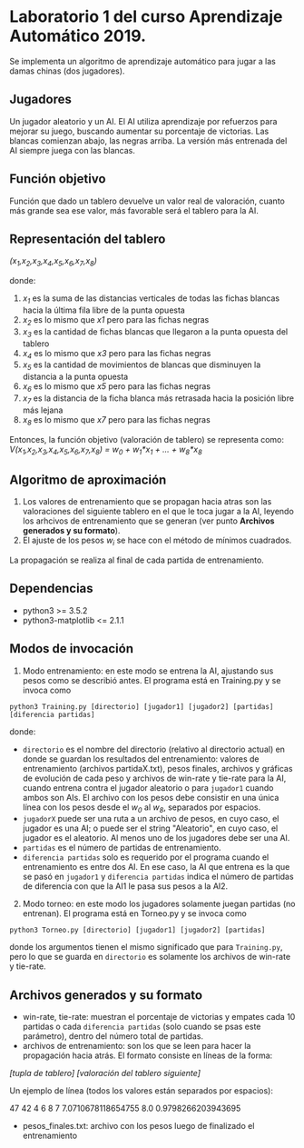 # Laboratorio 1 del curso Aprendizaje Automático 2019.
Se implementa un algoritmo de aprendizaje automático para jugar a las damas chinas (dos jugadores).

## Jugadores
Un jugador aleatorio y un AI. El AI utiliza aprendizaje por refuerzos para mejorar su juego, buscando aumentar su porcentaje de victorias.
Las blancas comienzan abajo, las negras arriba. La versión más entrenada del AI siempre juega con las blancas.

## Función objetivo
Función que dado un tablero devuelve un valor real de valoración, cuanto más grande sea ese valor, más favorable será el tablero para la AI.

## Representación del tablero
*(x<sub>1</sub>,x<sub>2</sub>,x<sub>3</sub>,x<sub>4</sub>,x<sub>5</sub>,x<sub>6</sub>,x<sub>7</sub>,x<sub>8</sub>)*

donde:
1.  *x<sub>1</sub>* es la suma de las distancias verticales de todas las fichas blancas hacia la última fila libre de la punta opuesta
2.  *x<sub>2</sub>* es lo mismo que *x1* pero para las fichas negras
3.  *x<sub>3</sub>* es la cantidad de fichas blancas que llegaron a la punta opuesta del tablero
4.  *x<sub>4</sub>* es lo mismo que *x3* pero para las fichas negras
5.  *x<sub>5</sub>* es la cantidad de movimientos de blancas que disminuyen la distancia a la punta opuesta
6.  *x<sub>6</sub>* es lo mismo que *x5* pero para las fichas negras
7.  *x<sub>7</sub>* es la distancia de la ficha blanca más retrasada hacia la posición libre más lejana
8.  *x<sub>8</sub>* es lo mismo que *x7* pero para las fichas negras

Entonces, la función objetivo (valoración de tablero) se representa como:
*V(x<sub>1</sub>,x<sub>2</sub>,x<sub>3</sub>,x<sub>4</sub>,x<sub>5</sub>,x<sub>6</sub>,x<sub>7</sub>,x<sub>8</sub>) = w<sub>0</sub> + w<sub>1</sub>\*x<sub>1</sub> + ... + w<sub>8</sub>\*x<sub>8</sub>*

## Algoritmo de aproximación
1. Los valores de entrenamiento que se propagan hacia atras son las valoraciones del siguiente tablero en el que le toca jugar a la AI, leyendo los arhcivos de entrenamiento que se generan (ver punto **Archivos generados y su formato**).
2. El ajuste de los pesos *w<sub>i</sub>* se hace con el método de mínimos cuadrados.

La propagación se realiza al final de cada partida de entrenamiento.

## Dependencias
* python3 >= 3.5.2
* python3-matplotlib <= 2.1.1

## Modos de invocación
1.  Modo entrenamiento: en este modo se entrena la AI, ajustando sus pesos como se describió antes. El programa está en Training.py y se invoca como
```
python3 Training.py [directorio] [jugador1] [jugador2] [partidas] [diferencia partidas]
```
donde:
* `directorio` es el nombre del directorio (relativo al directorio actual) en donde se guardan los resultados del entrenamiento: valores de entrenamiento (archivos partidaX.txt), pesos finales, archivos y gráficas de evolución de cada peso y archivos de win-rate y tie-rate para la AI, cuando entrena contra el jugador aleatorio o para `jugador1` cuando ambos son AIs. El archivo con los pesos debe consistir en una única línea con los pesos desde el *w<sub>0</sub>* al *w<sub>8</sub>*, separados por espacios. 
* `jugadorX` puede ser una ruta a un archivo de pesos, en cuyo caso, el jugador es una AI; o puede ser el string "Aleatorio", en cuyo caso, el jugador es el aleatorio. Al menos uno de los jugadores debe ser una AI.
* `partidas` es el número de partidas de entrenamiento.
* `diferencia partidas` solo es requerido por el programa cuando el entrenamiento es entre dos AI. En ese caso, la AI que entrena es la que se pasó en `jugador1` y `diferencia partidas` indica el número de partidas de diferencia con que la AI1 le pasa sus pesos a la AI2.

2.  Modo torneo: en este modo los jugadores solamente juegan partidas (no entrenan). El programa está en Torneo.py y se invoca como
```
python3 Torneo.py [directorio] [jugador1] [jugador2] [partidas]
```
donde los argumentos tienen el mismo significado que para `Training.py`, pero lo que se guarda en `directorio` es solamente los archivos de win-rate y tie-rate.

## Archivos generados y su formato
* win-rate, tie-rate: muestran el porcentaje de victorias y empates cada 10 partidas o cada `diferencia partidas` (solo cuando se psas este parámetro), dentro del número total de partidas.
* archivos de entrenamiento: son los que se leen para hacer la propagación hacia atrás. El formato consiste en líneas de la forma:

*[tupla de tablero]* *[valoración del tablero siguiente]*

Un ejemplo de línea (todos los valores están separados por espacios):

47 42 4 6 8 7 7.0710678118654755 8.0 0.9798266203943695

* pesos_finales.txt: archivo con los pesos luego de finalizado el entrenamiento